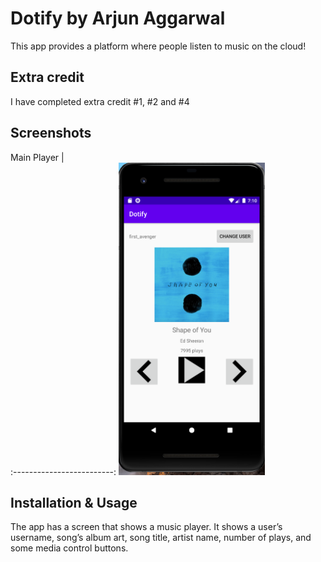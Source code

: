 # Dotify by Arjun Aggarwal

This app provides a platform where people listen to music on the cloud!

## Extra credit
I have completed extra credit #1, #2 and #4

## Screenshots
Main Player           |  
:-------------------------:
<img src="img/emulator.png" alt="Screenshot of the app" height="500" />  



## Installation & Usage
The app has a screen that shows a music player. It shows a user’s username, song’s album art,
song title, artist name, number of plays, and some media control buttons.
